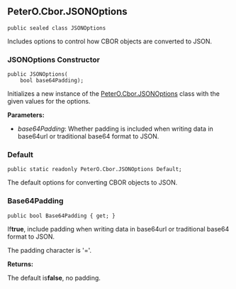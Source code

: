 ## PeterO.Cbor.JSONOptions

    public sealed class JSONOptions

Includes options to control how CBOR objects are converted to JSON.

### JSONOptions Constructor

    public JSONOptions(
        bool base64Padding);

Initializes a new instance of the [PeterO.Cbor.JSONOptions](PeterO.Cbor.JSONOptions.md) class with the given values for the options.

<b>Parameters:</b>

 * <i>base64Padding</i>: Whether padding is included when writing data in base64url or traditional base64 format to JSON.

### Default

    public static readonly PeterO.Cbor.JSONOptions Default;

The default options for converting CBOR objects to JSON.

### Base64Padding

    public bool Base64Padding { get; }

If<b>true</b>, include padding when writing data in base64url or traditional base64 format to JSON.

The padding character is '='.

<b>Returns:</b>

The default is<b>false</b>, no padding.
